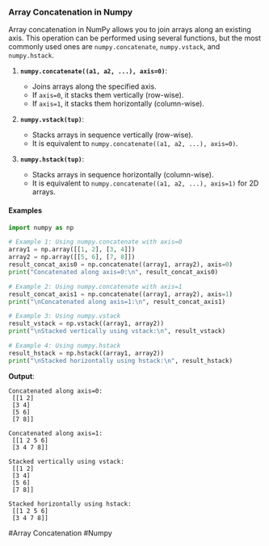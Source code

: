### Array Concatenation in Numpy

Array concatenation in NumPy allows you to join arrays along an existing axis. This operation can be performed using several functions, but the most commonly used ones are `numpy.concatenate`, `numpy.vstack`, and `numpy.hstack`.

1. **`numpy.concatenate((a1, a2, ...), axis=0)`**:
   - Joins arrays along the specified axis.
   - If `axis=0`, it stacks them vertically (row-wise).
   - If `axis=1`, it stacks them horizontally (column-wise).

2. **`numpy.vstack(tup)`**:
   - Stacks arrays in sequence vertically (row-wise).
   - It is equivalent to `numpy.concatenate((a1, a2, ...), axis=0)`.

3. **`numpy.hstack(tup)`**:
   - Stacks arrays in sequence horizontally (column-wise).
   - It is equivalent to `numpy.concatenate((a1, a2, ...), axis=1)` for 2D arrays.

#### Examples

```python
import numpy as np

# Example 1: Using numpy.concatenate with axis=0
array1 = np.array([[1, 2], [3, 4]])
array2 = np.array([[5, 6], [7, 8]])
result_concat_axis0 = np.concatenate((array1, array2), axis=0)
print("Concatenated along axis=0:\n", result_concat_axis0)

# Example 2: Using numpy.concatenate with axis=1
result_concat_axis1 = np.concatenate((array1, array2), axis=1)
print("\nConcatenated along axis=1:\n", result_concat_axis1)

# Example 3: Using numpy.vstack
result_vstack = np.vstack((array1, array2))
print("\nStacked vertically using vstack:\n", result_vstack)

# Example 4: Using numpy.hstack
result_hstack = np.hstack((array1, array2))
print("\nStacked horizontally using hstack:\n", result_hstack)
```

**Output**:
```
Concatenated along axis=0:
 [[1 2]
 [3 4]
 [5 6]
 [7 8]]

Concatenated along axis=1:
 [[1 2 5 6]
 [3 4 7 8]]

Stacked vertically using vstack:
 [[1 2]
 [3 4]
 [5 6]
 [7 8]]

Stacked horizontally using hstack:
 [[1 2 5 6]
 [3 4 7 8]]
```

#Array Concatenation #Numpy